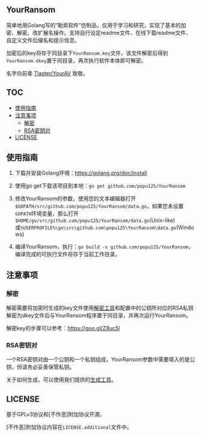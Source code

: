 YourRansom
---

简单地用Golang写的“勒索软件”仿制品，仅用于学习和研究，实现了基本的加密、解密、改扩展名操作。支持自行设定readme文件、在线下载readme文件、自定义文件后缀名和提示信息。

加密后的key将存于同目录下`YourRansom.key`文件，该文件解密后得到`YourRansom.dkey`置于同目录，再次执行软件本体即可解密。

名字向前辈 [Tlaster/YourAV](https://github.com/Tlaster/YourAV) 致敬。

## TOC

- [使用指南](#使用指南)
- [注意事项](#注意事项)
  - [解密](#解密)
  - [RSA密钥对](#RSA密钥对)
- [LICENSE](#LICENSE)


## 使用指南

1. 下载并安装Golang环境：<https://golang.org/doc/install>

2. 使用go get下载该项目到本地：`go get github.com/popu125/YourRansom`

3. 修改YourRansom的参数，使用您的文本编辑器打开`$GOPATH/src/github.com/popu125/YourRansom/data.go`，如果您未设置`GOPATH`环境变量，那么打开`$HOME/go/src/github.com/popu125/YourRansom/data.go`(Unix-like)或`%USERPROFILE%\go\src\github.com\popu125\YourRansom\data.go`(Windows)

4. 编译YourRansom，执行：`go build -x github.com/popu125/YourRansom`，编译完成的可执行文件将存于当前工作目录。


## 注意事项

### 解密

解密需要将加密时生成的key文件使用[解密工具](https://goo.gl/J2HSk0)和配置中的公钥所对应的RSA私钥解密为dkey文件后与YourRansom程序置于同目录，并再次运行YourRansom。

解密key的步骤可以参考：<https://goo.gl/Z8uc5l>

### RSA密钥对

一个RSA密钥对由一个公钥和一个私钥组成，YourRansom参数中需要填入的是公钥，但请务必妥善保管私钥。

关于如何生成，可以使用我们提供的[生成工具](https://github.com/YourRansom/genKeypair)。


## LICENSE

基于GPLv3协议和[不作恶]附加协议开源。

[不作恶]附加协议内容在`LICENSE.additional`文件中。
